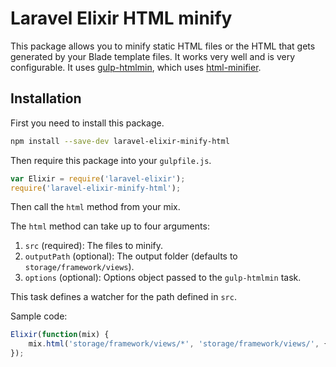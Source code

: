 # Laravel Elixir HTML minify

This package allows you to minify static HTML files or the HTML that gets generated by your Blade template files. It works very well and is very configurable. It uses [gulp-htmlmin](https://github.com/jonschlinkert/gulp-htmlmin), which uses [html-minifier](https://github.com/kangax/html-minifier).

## Installation

First you need to install this package.

```sh
npm install --save-dev laravel-elixir-minify-html
```

Then require this package into your `gulpfile.js`.

```js
var Elixir = require('laravel-elixir');
require('laravel-elixir-minify-html');
```

Then call the `html` method from your mix.

The `html` method can take up to four arguments:

  1. `src` (required): The files to minify.
  2. `outputPath` (optional): The output folder (defaults to `storage/framework/views`).
  3. `options` (optional):  Options object passed to the `gulp-htmlmin` task.

This task defines a watcher for the path defined in `src`.

Sample code:

```js
Elixir(function(mix) {
    mix.html('storage/framework/views/*', 'storage/framework/views/', {collapseWhitespace: true, removeAttributeQuotes: true, removeComments: true, minifyJS: true});
});
```